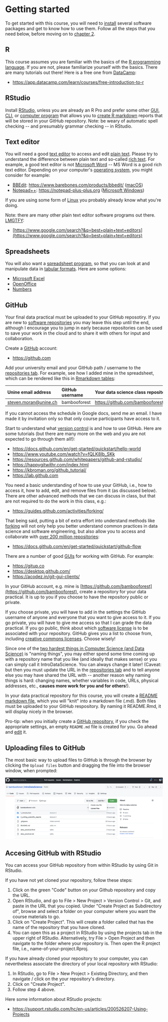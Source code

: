 # Getting started

To get started with this course, you will need to [install](https://en.wikipedia.org/wiki/Installation_(computer_programs)) several software packages and get to know how to use them. Follow all the steps that you need below, before moving on to [chapter 2](https://github.com/bambooforest/IntroDataScience/2_writing_scientific_reports).


## R

This course assumes you are familiar with the basics of the [R programming language](https://en.wikipedia.org/wiki/R_(programming_language)). If you are not, please familiarize yourself with the basics. There are many tutorials out there! Here is a free one from [DataCamp](https://www.datacamp.com):

* https://app.datacamp.com/learn/courses/free-introduction-to-r


## RStudio

Install [RStudio](https://www.rstudio.com), unless you are already an R Pro and prefer some other [GUI](https://en.wikipedia.org/wiki/Graphical_user_interface), [CLI](https://en.wikipedia.org/wiki/Command-line_interface), or [computer program](https://en.wikipedia.org/wiki/Computer_program) that allows you to [create R markdown](https://rmarkdown.rstudio.com/authoring_quick_tour.html) reports that will be stored in your GitHub repository. Note: be weary of automatic spell checking -- and presumably grammar checking -- in RStudio.


## Text editor

You will need a good [text editor](https://en.wikipedia.org/wiki/Text_editor) to access and edit [plain text](https://en.wikipedia.org/wiki/Plain_text). Please try to understand the difference between plain text and so-called [rich text](https://en.wikipedia.org/wiki/Formatted_text). For example, a good text editor is not [Microsoft Word](https://en.wikipedia.org/wiki/Microsoft_Word) -- MS Word is a good rich text editor. Depending on your computer's [operating system](https://en.wikipedia.org/wiki/Operating_system), you might consider for example:

* [BBEdit](https://en.wikipedia.org/wiki/BBEdit): https://www.barebones.com/products/bbedit/ ([macOS](https://en.wikipedia.org/wiki/MacOS)) 
* [Notepad++](https://en.wikipedia.org/wiki/Notepad%2B%2B): https://notepad-plus-plus.org ([Microsoft Windows](https://en.wikipedia.org/wiki/Microsoft_Windows))

If you are using some form of [Linux](https://en.wikipedia.org/wiki/Linux) you probably already know what you're doing.

Note: there are many other plain text editor software programs out there. [LMGTFY](https://www.dictionary.com/e/slang/lmgtfy/):

* [https://www.google.com/search?&q=best+plain+text+editors](https://www.google.com/search?&q=best+plain+text+editors)


## Spreadsheets

You will also want a [spreadsheet program](https://en.wikipedia.org/wiki/Spreadsheet), so that you can look at and manipulate data in [tabular formats](https://en.wikipedia.org/wiki/Table_(information)). Here are some options:

* [Microsoft Excel](https://en.wikipedia.org/wiki/Microsoft_Excel)
* [OpenOffice](https://en.wikipedia.org/wiki/Apache_OpenOffice)
* [Numbers](https://en.wikipedia.org/wiki/Numbers_(spreadsheet))


## GitHub

Your final data practical must be uploaded to your GitHub reposotiry. If you are new to [software repositories](https://en.wikipedia.org/wiki/Software_repository) you may leave this step until the end, although I encourage you to jump in early because repositories can be used to save your work in the cloud and to share it with others for input and collaboration.

Create a [GitHub](https://en.wikipedia.org/wiki/GitHub) account:

* https://github.com

Add your university email and your GitHub path / username to the [repositories tab](https://docs.google.com/spreadsheets/d/1di-H7lsmdkT1RJlsXERkIcBSE4Y6XKIwPdulyaZ13DM/edit#gid=788106030&range=A1). For example, see how I added mine in the spreadsheet, which can be rendered like this in [Rmarkdown tables](https://dereksonderegger.github.io/570L/15-rmarkdown-tricks.html):

| Unine email address | GitHub username | Your data science class repository URL |
|:------|:-----|:---------|
| steven.moran@unine.ch | bambooforest | https://github.com/bambooforest/IntroDataScience/ |

If you cannot access the schedule in Google docs, send me an email. I have made it by invitation only so that only course participants have access to it.

Start to understand what [version control](https://en.wikipedia.org/wiki/Distributed_version_control) is and how to use GitHub. Here are some tutorials (but there are many more on the web and you are not expected to go through them all!):

* https://docs.github.com/en/get-started/quickstart/hello-world
* https://www.youtube.com/watch?v=fQLK8Ib_SKk
* https://resources.github.com/whitepapers/github-and-rstudio/
* https://happygitwithr.com/index.html
* https://kbroman.org/github_tutorial/
* https://lab.github.com

You need a basic understanding of how to use your GitHub, i.e., how to access it, how to add, edit, and remove files from it (as discussed below). There are other advanced methods that we can discuss in class, but that are not required to do the work in this class, e.g.:

* https://guides.github.com/activities/forking/

That being said, putting a bit of extra effort into understand methods like [forking](https://en.wikipedia.org/wiki/Fork_(software_development)) will not only help you better understand common practices in data science and software engineering, but also allow you to access and collaborate with [over 200 million repositories](https://en.wikipedia.org/wiki/GitHub):

* https://docs.github.com/en/get-started/quickstart/github-flow

There are a number of good [GUIs](https://en.wikipedia.org/wiki/Graphical_user_interface) for working with GitHub. For example:

* https://gitup.co
* https://desktop.github.com/
* https://acodez.in/git-gui-clients/

In your GitHub account, e.g. mine is [https://github.com/bambooforest](https://github.com/bambooforest), create a repository for your data practical. It is up to you if you choose to have the repository public or private. 

If you choose private, you will have to add in the settings the GitHub username of anyone and everyone that you want to give access to it. If you go private, you will have to give me access so that I can grade the data practical. If you go public, think about which [software license](https://en.wikipedia.org/wiki/Software_license) is to be associated with your repository. GitHub gives you a list to choose from, including [creative commons licenses](https://creativecommons.org/licenses/). Choose wisely!

Since one of the [two hardest things in Computer Science (and Data Science)](https://martinfowler.com/bliki/TwoHardThings.html) is "naming things", you may either spend some time coming up with a repository name that you like (and ideally that makes sense) or you can simply call it IntroDataScience. You can always change it later! (Caveat: but then you must update the URL in the [repositories tab](https://docs.google.com/spreadsheets/d/1di-H7lsmdkT1RJlsXERkIcBSE4Y6XKIwPdulyaZ13DM/edit#gid=788106030&range=A1) and to tell anyone else you may have shared the URL with -- another reason why naming things is hard: changing names, whether variables in code, URLs, physical addresses, etc., **causes more work for you and for others**!).

In your data practical repository for this course, you will create a [README markdown file](README.Rmd), which you will "knit" into a markdown file (.md). Both files must be uploaded to your GitHub respository. By naming it README.Rmd, it will display nicely in the browser.

Pro-tip: when you initially create a [GitHub repository](https://docs.github.com/en/get-started/quickstart/create-a-repo), if you check the appropriate settings, an empty `README.md` file is created for you. Go ahead and [edit](https://docs.github.com/en/repositories/working-with-files/managing-files/editing-files) it.


## Uploading files to GitHub

The most basic way to upload files to GitHub is through the browser by clicking the `Upload files` button and dragging the file into the browser window, when prompted:

![Upload to GitHub.](upload.png)


## Accesing GitHub with RStudio


You can access your GitHub repository from within RStudio by using Git in RStudio.

If you have not yet cloned your repository, follow these steps:

1. Click on the green "Code" button on your Github repository and copy the URL.
2. Open RStudio, and go to File > New Project > Version Control > Git, and paste in the URL that you  copied. Under "Create Project as Subdirectory of", browse and select a folder on your computer where you want the course materials to go.
3. Click on "Create Project". This will create a folder called that has the name of the repository that you have cloned.
4. You can open this as a project in RStudio by using the projects tab in the upper right of RStudio. Alternatively, try File > Open Project and then navigate to the folder where your repository is. Then open the R project file, i.e., name-of-your-project.Rproj.


If you have already cloned your repository to your computer, you can nevertheless associate the directory of your local repository with RStudio:

1. In RStudio, go to File > New Project > Existing Directory, and then navigate / click on the your repository's directory.
2. Click on "Create Project".
3. Follow step 4 above.

Here some information about RStudio projects:

* https://support.rstudio.com/hc/en-us/articles/200526207-Using-Projects




